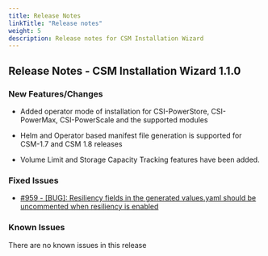 ```yaml
---
title: Release Notes
linkTitle: "Release notes"
weight: 5
description: Release notes for CSM Installation Wizard
---
```


## Release Notes - CSM Installation Wizard 1.1.0

### New Features/Changes

- Added operator mode of installation for CSI-PowerStore, CSI-PowerMax, CSI-PowerScale and the supported modules

- Helm and Operator based manifest file generation is supported for CSM-1.7 and CSM 1.8 releases

- Volume Limit and Storage Capacity Tracking features have been added.

### Fixed Issues

- [#959 - [BUG]: Resiliency fields in the generated values.yaml should be uncommented when resiliency is enabled](https://github.com/dell/csm/issues/959)

### Known Issues

There are no known issues in this release



